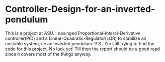 # Controller-Design-for-an-inverted-pendulum
This is a project at ASU. I desinged Proportional-Interal-Derivative controller(PID) and a Linear-Quadratic-Regulator(LQR) to stabilize an unstable system, i.e an inverted pendulum. 
P.S : I'm still trying to find the code for this project. No luck yet! Till then the report should be a good read since it covers most of the things anyway.
